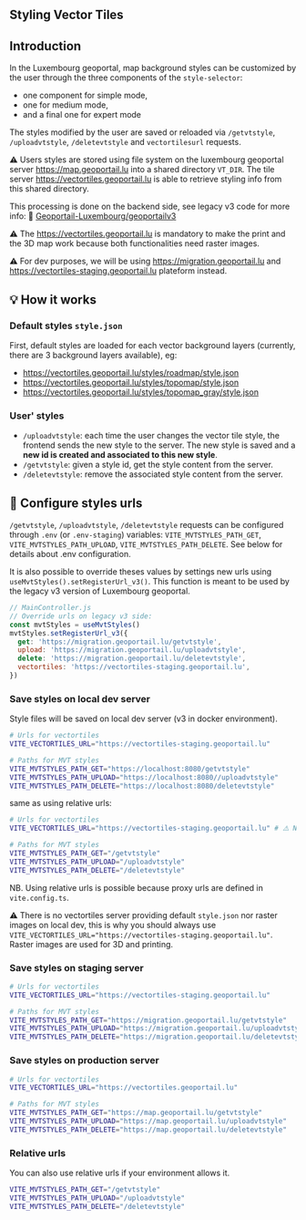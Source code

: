 ## Styling Vector Tiles

## Introduction

In the Luxembourg geoportal, map background styles can be customized by the user through the three components of the `style-selector`:

- one component for simple mode,
- one for medium mode,
- and a final one for expert mode

The styles modified by the user are saved or reloaded via `/getvtstyle`, `/uploadvtstyle`, `/deletevtstyle` and `vectortilesurl` requests.

⚠️ Users styles are stored using file system on the luxembourg geoportal server https://map.geoportail.lu into a shared directory `VT_DIR`. The tile server https://vectortiles.geoportail.lu is able to retrieve styling info from this shared directory.

This processing is done on the backend side, see legacy v3 code for more info:
🔗 [Geoportail-Luxembourg/geoportailv3](https://github.com/Geoportail-Luxembourg/geoportailv3/blob/18ab23ff9cf1ac7fce4fc6a19cae71f1b94e0715/geoportal/geoportailv3_geoportal/views/upload.py#L18)

⚠️ The https://vectortiles.geoportail.lu is mandatory to make the print and the 3D map work because both functionalities need raster images.

⚠️ For dev purposes, we will be using https://migration.geoportail.lu and https://vectortiles-staging.geoportail.lu plateform instead.

## 💡 How it works

### Default styles `style.json`

First, default styles are loaded for each vector background layers (currently, there are 3 background layers available), eg:

- https://vectortiles.geoportail.lu/styles/roadmap/style.json
- https://vectortiles.geoportail.lu/styles/topomap/style.json
- https://vectortiles.geoportail.lu/styles/topomap_gray/style.json

### User' styles

- `/uploadvtstyle`: each time the user changes the vector tile style, the frontend sends the new style to the server. The new style is saved and a **new id is created and associated to this new style**.
- `/getvtstyle`: given a style id, get the style content from the server.
- `/deletevtstyle`: remove the associated style content from the server.

## 🔧 Configure styles urls

`/getvtstyle`, `/uploadvtstyle`, `/deletevtstyle` requests can be configured through `.env` (or `.env-staging`) variables: `VITE_MVTSTYLES_PATH_GET`, `VITE_MVTSTYLES_PATH_UPLOAD`, `VITE_MVTSTYLES_PATH_DELETE`. See below for details about .env configuration.

It is also possible to override theses values by settings new urls using `useMvtStyles().setRegisterUrl_v3()`. This function is meant to be used by the legacy v3 version of Luxembourg geoportal.

```js
// MainController.js
// Override urls on legacy v3 side:
const mvtStyles = useMvtStyles()
mvtStyles.setRegisterUrl_v3({
  get: 'https://migration.geoportail.lu/getvtstyle',
  upload: 'https://migration.geoportail.lu/uploadvtstyle',
  delete: 'https://migration.geoportail.lu/deletevtstyle',
  vectortiles: 'https://vectortiles-staging.geoportail.lu',
})
```

### Save styles on local dev server

Style files will be saved on local dev server (v3 in docker environment).

```sh
# Urls for vectortiles
VITE_VECTORTILES_URL="https://vectortiles-staging.geoportail.lu"

# Paths for MVT styles
VITE_MVTSTYLES_PATH_GET="https://localhost:8080/getvtstyle"
VITE_MVTSTYLES_PATH_UPLOAD="https://localhost:8080//uploadvtstyle"
VITE_MVTSTYLES_PATH_DELETE="https://localhost:8080/deletevtstyle"
```

same as using relative urls:

```sh
# Urls for vectortiles
VITE_VECTORTILES_URL="https://vectortiles-staging.geoportail.lu" # ⚠️ NO VECTORTILES SERVER ON LOCAL DEV

# Paths for MVT styles
VITE_MVTSTYLES_PATH_GET="/getvtstyle"
VITE_MVTSTYLES_PATH_UPLOAD="/uploadvtstyle"
VITE_MVTSTYLES_PATH_DELETE="/deletevtstyle"
```

NB. Using relative urls is possible because proxy urls are defined in `vite.config.ts`.

⚠️ There is no vectortiles server providing default `style.json` nor raster images on local dev, this is why you should always use `VITE_VECTORTILES_URL="https://vectortiles-staging.geoportail.lu"`. Raster images are used for 3D and printing.

### Save styles on staging server

```sh
# Urls for vectortiles
VITE_VECTORTILES_URL="https://vectortiles-staging.geoportail.lu"

# Paths for MVT styles
VITE_MVTSTYLES_PATH_GET="https://migration.geoportail.lu/getvtstyle"
VITE_MVTSTYLES_PATH_UPLOAD="https://migration.geoportail.lu/uploadvtstyle"
VITE_MVTSTYLES_PATH_DELETE="https://migration.geoportail.lu/deletevtstyle"
```

### Save styles on production server

```sh
# Urls for vectortiles
VITE_VECTORTILES_URL="https://vectortiles.geoportail.lu"

# Paths for MVT styles
VITE_MVTSTYLES_PATH_GET="https://map.geoportail.lu/getvtstyle"
VITE_MVTSTYLES_PATH_UPLOAD="https://map.geoportail.lu/uploadvtstyle"
VITE_MVTSTYLES_PATH_DELETE="https://map.geoportail.lu/deletevtstyle"
```

### Relative urls

You can also use relative urls if your environment allows it.

```sh
VITE_MVTSTYLES_PATH_GET="/getvtstyle"
VITE_MVTSTYLES_PATH_UPLOAD="/uploadvtstyle"
VITE_MVTSTYLES_PATH_DELETE="/deletevtstyle"
```
